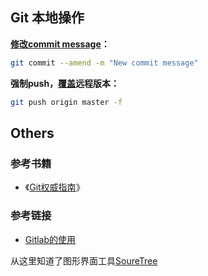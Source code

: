 



## Git 本地操作

**[修改commit message](http://stackoverflow.com/questions/179123/edit-an-incorrect-commit-message-in-git)：**

```bash
git commit --amend -m "New commit message"
```



**强制push，[覆盖](https://ruby-china.org/topics/7365)远程版本：**

```bash
git push origin master -f
```







## Others

### 参考书籍

- 《[Git权威指南](https://book.douban.com/subject/6526452/)》



### 参考链接

- [Gitlab的使用](https://blog.cnbluebox.com/blog/2014/04/15/gitlabde-shi-yong/)

从这里知道了图形界面工具[SoureTree](http://www.sourcetreeapp.com/)















